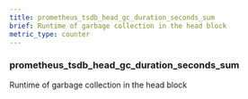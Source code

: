 ```yaml
---
title: prometheus_tsdb_head_gc_duration_seconds_sum
brief: Runtime of garbage collection in the head block
metric_type: counter
---
```

### prometheus_tsdb_head_gc_duration_seconds_sum

Runtime of garbage collection in the head block